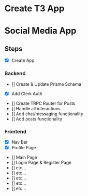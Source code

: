# Create T3 App
# Social Media App

## Steps
- [x] Create App

### Backend
- [] Create & Update Prisma Schema
- [x] Add Clerk Auth
- [] Create TRPC Router for Posts
- [] Handle all interactions
- [] Add chat/messaging functionality
- [] Add posts functionality

### Frontend
- [x] Nav Bar
- [x] Profile Page
- [] Main Page
- [] Login Page & Register Page
- [] etc...
- [] etc...
- [] etc...
- [] etc...
- [] etc...